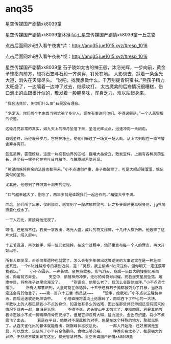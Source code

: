 # anq35
星空传媒国产剧情xk8039童

星空传媒国产剧情xk8039童沐猴而冠_星空传媒国产剧情xk8039童一丘之貉

点击后面网zhi进入看午夜爽*片：http://anq35.jue1015.xyz/#resp_1016

点击后面网zhi进入看午夜影*视：http://anq35.jue1015.xyz/#resp_1016

星空传媒国产剧情xk8039童    石子陵如太古的神王般，沐浴光辉，一步向前，黄金矛锋指向前方，想将石笠与石毅一齐洞穿，钉死在地。    人影淡去，踩着一条金光大道，消失在天际尽头。    “说吧，找我想做什么。千万别提青铜宝书。”熊孩子精力太旺盛了，一边嚷着一边冲了过去，继续攻打。    太古魔禽的后裔情况很糟糕，伤口淌出的血跟墨汁似的，散发着一股腥臭味，浑身乏力，难以站起身来。

    “我合法竞价，关你们什么事”石昊没有理会。

    “少废话，你们两个老东西当初坑骗了多少人。现在有事询问你们，不得说假话。”一个人恶狠狠的说道。

    这轮月亮非常的真实，如九天上的神月坠落下来，圣洁光辉点点，迅速冲向一头凶彪。

    自始至终，历经漫长岁月，它庇护净土，使他们躲过了一场又一场大劫，从上古到现在一直不曾舍弃与离开。

    氤氲蒸腾，雾霭缭绕，这是一片宛若仙界的区域，巍峨大岳耸立，散发宝辉。上面有各种灵药生长，甚至有一棵圣药在吞吐日月精华，与朦胧间若隐若现。

    “希望雨族将剩余的法旨也都带来。”小不点遭创严重，身子都破烂了，可是大眼却贼溜溜，惦记类似的圣物。

    尤其是，他想到了开辟第十洞天的过程。

    “口气越来越大了，别忘了，两年多前是谁跟我们一起合作的。”精璧大爷不满。

    而后，他们闯了出来，仅刹那间，感觉到了一股浓郁的灵气，比之补天阁还要高很多倍，jg气简直要化成水了。

    一干人石化，直接将他无视了。

    可惜，还是挡不住，石昊一掌轰出，乌光大盛，成片的符文炸碎，十几杆大旗折断，他轰碎了这片大阵，闯入府中。

    十五爷说道，再次抬手，将一位元老毙掉。在这个过程中，他郑重宣布每一个人的罪责，再次开始出手。

    所有人都发呆，击杀同辈遗种也就罢了，怎么会有少年做出这等逆天的大事这实在是一种壮举    尤其是，一个nǎi娃贼兮兮的凑到近前，道：“昊叔，我去偷点nǎi来送你，但你明天一定还要带我去玩。”    小不点回头，一声长啸。金色符敛去，紫气滔天，身后一头巨大的狻猊化形而出，向着前方奔去。    天空中，那艘神舟冲来，无尽的骨符号闪耀。宛若漫天星辰坠落，璀璨夺目，将熊孩子这里给淹没了。    “别误会，他那么老了，我怎么会跟他结拜。”小不点连忙摆手。    所有人都意识到，人皇可能在做选择，十五爷还有石子腾都被列为了目标，当然肯定还会有其他皇子。===第一百八十五章 祭灵战===    “没事，给我吧。”小不点以玉罐装神液，而后迅速收进乾坤袋中。    小塔直接将混沌土给震碎了，而后吞下了中心的一大块。    半数以上的人都已猜到小不点的身份，知道他有多么的凶残，因此在那些师兄师姐还没有回来的情况下就去一战，依旧是无惧。    不得不说，这头穿山甲太强大了，皮糙肉厚，若是其他强者肯定被小不点一脚踢碎颅骨而死掉了，但是它却没有大碍，猛力摇头，金色符炽盛，将小不点震飞了出去。    若是在平日，他绝对不是此獠的对手，但是在这个特殊的地方，那就无惧了。从吞天雀化出的躯体就能看出，跟巅峰状态没法比。    一群人开始抢，还好黑锅是宝具，可以放大，足足炖了小半只金色鹏鸟，食物足够充裕。    种类实在太多了，都是强大的异种，不然绝不敢出现在这里，都是智慧种族。星空传媒国产剧情xk8039童
